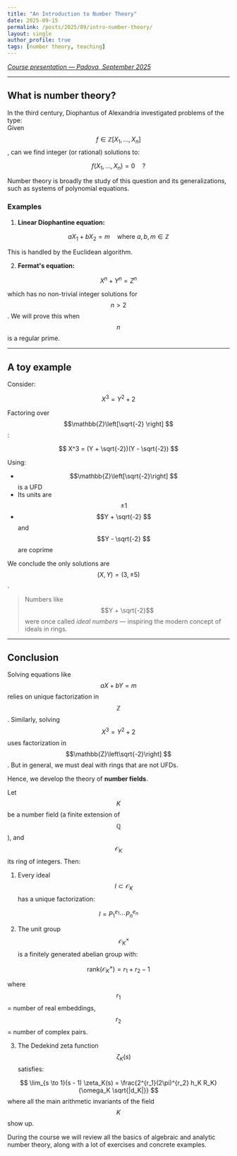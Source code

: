 ```yaml
---
title: "An Introduction to Number Theory"
date: 2025-09-15
permalink: /posts/2025/09/intro-number-theory/
layout: single
author_profile: true
tags: [number theory, teaching]
---
```


*[Course presentation — Padova, September 2025](https://didattica.unipd.it/off/2025/LM/SC/SC2998/002PD/SCQ0094301/N0)*

---

## What is number theory?

In the third century, Diophantus of Alexandria investigated problems of the type:  
Given $$f \in \mathbb{Z}\left[X_1, ..., X_n\right]$$, can we find integer (or rational) solutions to:


$$f(X_1, ..., X_n) = 0 \quad ?$$

Number theory is broadly the study of this question and its generalizations, such as systems of polynomial equations.

### Examples

1. **Linear Diophantine equation:**

$$
aX_1 + bX_2 = m \quad \text{where } a, b, m \in \mathbb{Z}
$$

This is handled by the Euclidean algorithm.

2. **Fermat's equation:**

$$
X^n + Y^n = Z^n
$$

which has no non-trivial integer solutions for $$n > 2 $$. We will prove this when $$n $$ is a regular prime.

---

## A toy example

Consider:

$$
X^3 = Y^2 + 2
$$

Factoring over $$\mathbb{Z}\left[\sqrt{-2}
\right] $$:

$$
X^3 = (Y + \sqrt{-2})(Y - \sqrt{-2})
$$

Using:
- $$\mathbb{Z}\left[\sqrt{-2}\right] $$ is a UFD
- Its units are $$\pm1 $$
- $$Y + \sqrt{-2} $$ and $$Y - \sqrt{-2} $$ are coprime

We conclude the only solutions are $$(X, Y) = (3, \pm5) $$.

> Numbers like $$Y + \sqrt{-2}$$ were once called *ideal numbers* — inspiring the modern concept of ideals in rings.

---

## Conclusion

Solving equations like $$aX + bY = m $$ relies on unique factorization in $$ \mathbb{Z} $$. Similarly, solving $$X^3 = Y^2 + 2 $$ uses factorization in $$\mathbb{Z}\left\sqrt{-2}\right] $$. But in general, we must deal with rings that are not UFDs.

Hence, we develop the theory of **number fields**.

Let $$K $$ be a number field (a finite extension of $$\mathbb{Q} $$), and $$\mathcal{O}_K $$ its ring of integers. Then:

1. Every ideal $$I \subset \mathcal{O}_K $$ has a unique factorization:

$$
I = P_1^{e_1} \cdots P_n^{e_n}
$$

2. The unit group $$\mathcal{O}_K^\times $$ is a finitely generated abelian group with:

$$
\text{rank}(\mathcal{O}_K^\times) = r_1 + r_2 - 1
$$

where $$r_1 $$ = number of real embeddings, $$r_2 $$ = number of complex pairs.

3. The Dedekind zeta function $$\zeta_K(s) $$ satisfies:

$$
\lim_{s \to 1}(s - 1) \zeta_K(s) = \frac{2^{r_1}(2\pi)^{r_2} h_K R_K}{\omega_K \sqrt{|d_K|}}
$$
where all the main arithmetic invariants of the field $$K$$ show up.


During the course we will review all the basics of algebraic and analytic number theory, along with a lot of exercises and concrete examples.



